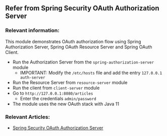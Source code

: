 ## Refer from Spring Security OAuth Authorization Server

### Relevant information:

This module demonstrates OAuth authorization flow using Spring Authorization Server, Spring OAuth Resource Server and
Spring OAuth Client.

- Run the Authorization Server from the `spring-authorization-server` module
    - IMPORTANT: Modify the `/etc/hosts` file and add the entry `127.0.0.1 auth-server`
- Run the Resource Server from `resource-server` module
- Run the client from `client-server` module
- Go to `http://127.0.0.1:8080/articles`
    - Enter the credentials `admin/password`
- The module uses the new OAuth stack with Java 11

### Relevant Articles:

- [Spring Security OAuth Authorization Server](https://www.baeldung.com/spring-security-oauth-auth-server)
